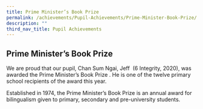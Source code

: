 ```yaml
---
title: Prime Minister’s Book Prize
permalink: /achievements/Pupil-Achievements/Prime-Minister-Book-Prize/
description: ""
third_nav_title: Pupil Achievements
---
```

## Prime Minister’s Book Prize


We are proud that our pupil, Chan Sum Ngai, Jeff  (6 Integrity, 2020), was awarded the Prime Minister’s Book Prize . He is one of the twelve primary school recipients of the award this year. 

Established in 1974, the Prime Minister’s Book Prize is an annual award for bilingualism given to primary, secondary and pre-university students.